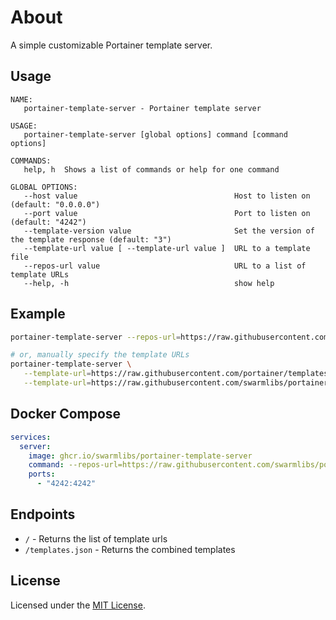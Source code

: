 # About
A simple customizable Portainer template server.

## Usage

```
NAME:
   portainer-template-server - Portainer template server

USAGE:
   portainer-template-server [global options] command [command options]

COMMANDS:
   help, h  Shows a list of commands or help for one command

GLOBAL OPTIONS:
   --host value                                   Host to listen on (default: "0.0.0.0")
   --port value                                   Port to listen on (default: "4242")
   --template-version value                       Set the version of the template response (default: "3")
   --template-url value [ --template-url value ]  URL to a template file
   --repos-url value                              URL to a list of template URLs
   --help, -h                                     show help
```

## Example

```bash
portainer-template-server --repos-url=https://raw.githubusercontent.com/swarmlibs/portainer-template-extras/refs/heads/main/repos.json

# or, manually specify the template URLs
portainer-template-server \
   --template-url=https://raw.githubusercontent.com/portainer/templates/v3/templates.json \
   --template-url=https://raw.githubusercontent.com/swarmlibs/portainer-templates/refs/heads/main/templates.json
```

## Docker Compose

```yaml
services:
  server:
    image: ghcr.io/swarmlibs/portainer-template-server
    command: --repos-url=https://raw.githubusercontent.com/swarmlibs/portainer-template-extras/refs/heads/main/repos.json
    ports:
      - "4242:4242"
```

## Endpoints

- `/` - Returns the list of template urls
- `/templates.json` - Returns the combined templates

## License
Licensed under the [MIT License](LICENSE).
